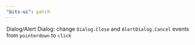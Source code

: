 ```yaml
---
"bits-ui": patch
---
```


Dialog/Alert Dialog: change `Dialog.Close` and `AlertDialog.Cancel` events from `pointerdown` to `click`

